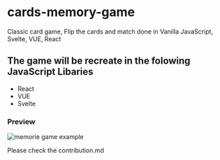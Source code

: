 # cards-memory-game

Classic card game, Flip the cards and match done in Vanilla JavaScript, Svelte, VUE, React

## The game will be recreate in the folowing JavaScript Libaries

- React
- VUE
- Svelte

<!-- TODO Ad Gif animate of the game  -->

### Preview

![memorie game example](https://github.com/GeraAlcantara/cards-memory-game/blob/main/img/gameExample.gif?raw=true)

Please check the contribution.md
